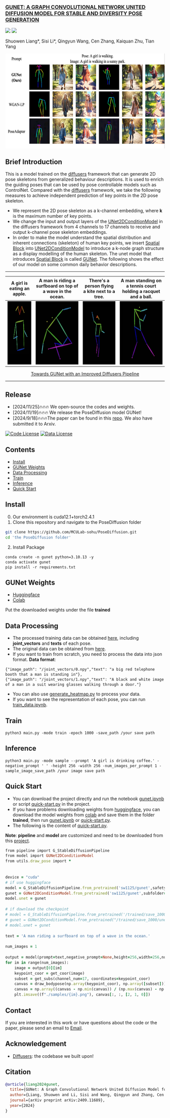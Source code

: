<h3><a href="">GUNET: A GRAPH CONVOLUTIONAL NETWORK UNITED DIFFUSION MODEL FOR STABLE AND DIVERSITY POSE GENERATION</a></h3>

<a href="https://huggingface.co/sw1125/gunet"><img src="https://img.shields.io/badge/Huggingface-yellow"></a>
<a href="https://arxiv.org/pdf/2409.11689"><img src="https://img.shields.io/badge/Paper-PDF-orange"></a> 

Shuowen Liang*, Sisi Li*, Qingyun Wang, Cen Zhang, Kaiquan Zhu, Tian Yang

<p align="center">
<img src="images/github.png" alt="图片5" width="600" height="300" align=center> 
</p>

## Brief Introduction
This is a model trained on the [diffusers](https://huggingface.co/docs/diffusers/index) framework that can generate 2D pose skeletons from generalized behaviour descriptions. It is used to enrich the guiding poses that can be used by pose controllable models such as ControlNet.
Compared with the [diffusers](https://huggingface.co/docs/diffusers/index) framework, we take the following measures to achieve independent prediction of key points in the 2D pose skeleton.
- We represent the 2D pose skeleton as a k-channel embedding, where **k** is the maximum number of key points.
- We change the input and output layers of the [UNet2DConditionModel](https://huggingface.co/docs/diffusers/api/models/unet2d-cond) in the diffusers framework from 4 channels to 17 channels to receive and output k-channel pose skeleton embeddings.
- In order to make the model understand the spatial distribution and inherent connections (skeleton) of human key points, we insert [Spatial Block](https://github.com/MCULab-sohu/PoseDiffusion/blob/main/utils/spatial_block.py) into [UNet2DConditionModel](https://huggingface.co/docs/diffusers/api/models/unet2d-cond) to introduce a k-node graph structure as a display modelling of the human skeleton. The unet model that introduces [Spatial Block](https://github.com/MCULab-sohu/PoseDiffusion/blob/main/utils/spatial_block.py) is called [GUNet](https://github.com/MCULab-sohu/PoseDiffusion/blob/main/model.py).
The following shows the effect of our model on some common daily behavior descriptions.
***
| A girl is eating an apple.  | A man is riding a surfboard on top of a wave in the ocean.| There's a person flying a kite next to a tree. | A man standing on a tennis court holding a racquet and a ball. |
|  :---:  |  :---:  |  :---:  |  :---: |
| <img src="images/sample-1.png" alt="图片1" width="200" height="200"/> | <img src="images/sample-2.png" alt="图片2" width="200" height="200"/> | <img src="images/samples-3.png" alt="图片3" width="200" height="200"/> | <img src="images/samples-4.png" alt="图片4" width="200" height="200"/>|

<p align="center">
<a href="">Towards GUNet with an Improved Diffusers Pipeline</a>       
</p>

***

## Release

- [2024/11/25]🔥🔥🔥 We open-source the codes and weights.
- [2024/11/19]🔥🔥🔥 We release the PoseDiffusion model GUNet!
- [2024/9/18]🔥🔥🔥The paper can be found in this [repo](https://github.com/MCULab-sohu/PoseDiffusion/blob/main/arxiv_0918.pdf). We also have submitted it to Arxiv. 


[![Code License](https://img.shields.io/badge/Code%20License-Apache_2.0-green.svg)](https://github.com/tatsu-lab/stanford_alpaca/blob/main/LICENSE)
[![Data License](https://img.shields.io/badge/Data%20License-CC%20By%20NC%204.0-red.svg)](https://github.com/tatsu-lab/stanford_alpaca/blob/main/DATA_LICENSE)


## Contents
- [Install](#install)
- [GUNet Weights](#gunet-weights)
- [Data Processing](#data-processing)
- [Train](#train)
- [Inference](#inference)
- [Quick Start](#quick-start)


## Install
0. Our environment is cuda12.1+torch2.4.1
1. Clone this repository and navigate to the PoseDiffusion folder
```bash
git clone https://github.com/MCULab-sohu/PoseDiffusion.git
cd 'the PoseDiffusion folder'
```
2. Install Package
```Shell
conda create -n gunet python=3.10.13 -y
conda activate gunet
pip install -r requirements.txt
```

## GUNet Weights
- [Huggingface](https://huggingface.co/sw1125/gunet)
- [Colab](https://drive.google.com/drive/folders/1Pu3oZmmlrimK7heC66ZawG6QtKHPXJY7?usp=sharing)


Put the downloaded weights under the file **trained**
## Data Processing
- The processed training data can be obtained [here](https://drive.google.com/drive/folders/1fU82JtvWrgdT9udw_7oapvm-WtYQbF8W?usp=drive_link), including **joint_vectors** and **texts** of each pose.
- The original data can be obtained from [here](https://drive.google.com/drive/folders/1fU82JtvWrgdT9udw_7oapvm-WtYQbF8W?usp=drive_link).
- If you want to train from scratch, you need to process the data into json format.
**Data format**:
```Shell
{"image_path": "/joint_vectors/0.npy","text": "a big red telephone booth that a man is standing in"},
{"image_path": "/joint_vectors/1.npy","text": "A black and white image of a man in a suit wearing glasses walking through a door."}
```
- You can also use [generate_heatmap.py](https://github.com/MCULab-sohu/PoseDiffusion/tree/main/data_process) to process your data.
- If you want to see the representation of each pose, you can run [train_data.ipynb](https://github.com/MCULab-sohu/PoseDiffusion/tree/main/data_process).

## Train

```Shell
python3 main.py -mode train -epoch 1000 -save_path /your save path 
```

## Inference

 ```Shell
python3 main.py -mode sample --prompt 'A girl is drinking coffee.' -negative_prompt ' ' -height 256 -width 256 -num_images_per_prompt 1 -sample_image_save_path /your image save path
```

## Quick Start
- You can download the project directly and run the notebook [gunet.ipynb](https://github.com/MCULab-sohu/PoseDiffusion/blob/main/gunet.ipynb) or script [quick-start.py](https://github.com/MCULab-sohu/PoseDiffusion/blob/main/quick-start.py) in the project.
- If you have problems downloading weights from [huggingface](https://huggingface.co/sw1125/gunet), you can download the model weights from [colab](https://drive.google.com/drive/folders/1Pu3oZmmlrimK7heC66ZawG6QtKHPXJY7?usp=sharing) and save them in the folder **trained**, then run [gunet.ipynb](https://github.com/MCULab-sohu/PoseDiffusion/blob/main/gunet.ipynb) or [quick-start.py](https://github.com/MCULab-sohu/PoseDiffusion/blob/main/quick-start.py).
- The following is the content of [quick-start.py]((https://github.com/MCULab-sohu/PoseDiffusion/blob/main/quick-start.py)).

**Note**: **pipeline** and **model** are customized and need to be downloaded from this [project](https://github.com/MCULab-sohu/PoseDiffusion).
```ruby
from pipeline import G_StableDiffusionPipeline
from model import GUNet2DConditionModel
from utils.draw_pose import *


device = "cuda"
# if use huggingface
model = G_StableDiffusionPipeline.from_pretrained('sw1125/gunet',safety_checker=None).to(device)
gunet = GUNet2DConditionModel.from_pretrained('sw1125/gunet',subfolder="unet",safety_checker=None).to(device)
model.unet = gunet

# if download the checkpoint
# model = G_StableDiffusionPipeline.from_pretrained('/trained/save_1000',safety_checker=None).to(device)
# gunet = GUNet2DConditionModel.from_pretrained("/trained/save_1000/unet").to(device)
# model.unet = gunet

text = 'A man riding a surfboard on top of a wave in the ocean.'

num_images = 1

output = model(prompt=text,negative_prompt=None,height=256,width=256,num_inference_steps=27,num_images_per_prompt=num_images)
for im in range(num_images):
    image = output[0][im]
    keypoint_coor = get_coor(image)
    subset = get_subs(channel_num=17, coordinates=keypoint_coor)
    canvas = draw_bodypose(np.array(keypoint_coor), np.array([subset]))
    canvas = np.array((canvas - np.min(canvas)) / (np.max(canvas) - np.min(canvas)))
    plt.imsave((f"./samples/{im}.png"), canvas[:, :, [2, 1, 0]])
```
## Contact
If you are interested in this work or have questions about the code or the paper, please send an email to [Email](shuowenliang011111@sohu-inc.com).



## Acknowledgement
- [Diffusers](https://huggingface.co/docs/diffusers/index): the codebase we built upon!


## Citation
```bibtex
@article{liang2024gunet,
  title={GUNet: A Graph Convolutional Network United Diffusion Model for Stable and Diversity Pose Generation},
  author={Liang, Shuowen and Li, Sisi and Wang, Qingyun and Zhang, Cen and Zhu, Kaiquan and Yang, Tian},
  journal={arXiv preprint arXiv:2409.11689},
  year={2024}
}





